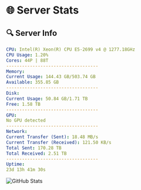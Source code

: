 # 🌐 Server Stats
## 🔍 Server Info
```yaml
CPU: Intel(R) Xeon(R) CPU E5-2699 v4 @ 1277.18GHz
CPU Usage: 1.20%
Cores: 44P | 88T
-----------------------------------
Memory:
Current Usage: 144.43 GB/503.74 GB
Available: 355.85 GB
-----------------------------------
Disk:
Current Usage: 50.84 GB/1.71 TB
Free: 1.58 TB
-----------------------------------
GPU:
No GPU detected
-----------------------------------
Network:
Current Transfer (Sent): 18.48 MB/s
Current Transfer (Received): 121.50 KB/s
Total Sent: 170.28 TB
Total Received: 2.51 TB
-----------------------------------
Uptime:
23d 13h 41m 30s
```
![GitHub Stats](https://img.shields.io/badge/Updated-2025-03-03_12:24:48-blue)